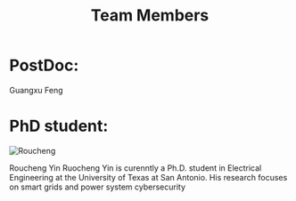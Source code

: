﻿---
layout: archive
title: "Team Members"
permalink: /TeamMembers/
author_profile: true
---

# PostDoc:

Guangxu Feng

# PhD student:

![Roucheng](https://qzhang41.github.io/images/ruocheng.jpeg)

Roucheng Yin
Ruocheng Yin is curenntly a Ph.D. student in Electrical Engineering at the University of Texas at San Antonio. His research focuses on smart grids and power system cybersecurity
